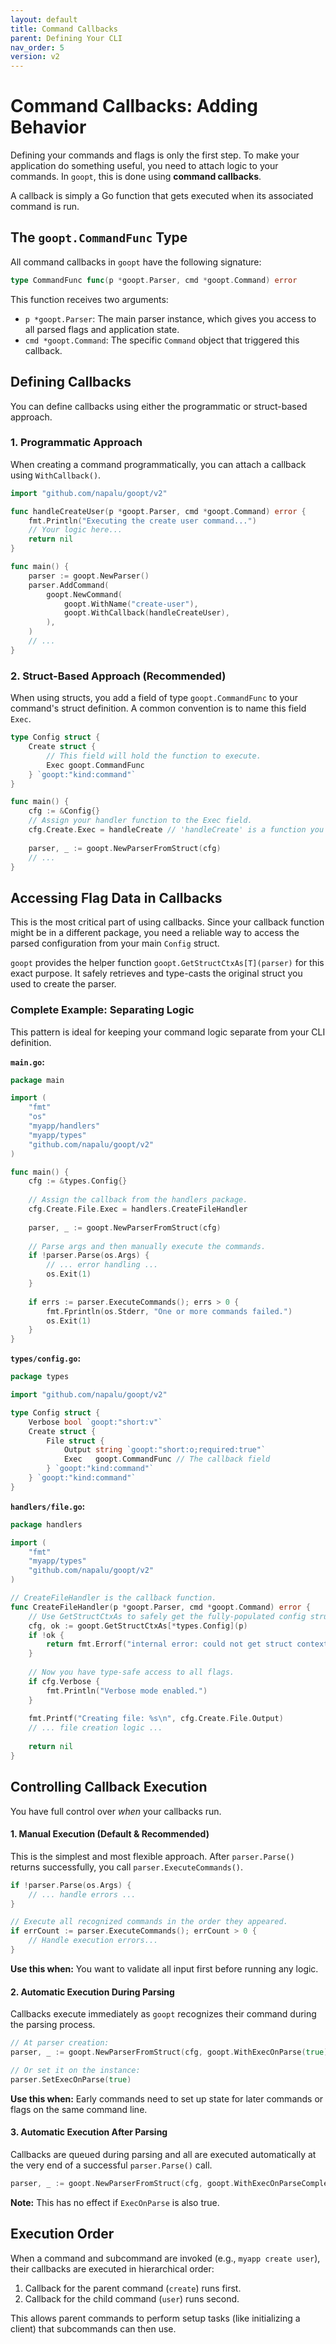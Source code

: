 ```yaml
---
layout: default
title: Command Callbacks
parent: Defining Your CLI
nav_order: 5
version: v2
---
```


# Command Callbacks: Adding Behavior

Defining your commands and flags is only the first step. To make your application do something useful, you need to attach logic to your commands. In `goopt`, this is done using **command callbacks**.

A callback is simply a Go function that gets executed when its associated command is run.

## The `goopt.CommandFunc` Type

All command callbacks in `goopt` have the following signature:

```go
type CommandFunc func(p *goopt.Parser, cmd *goopt.Command) error
```
This function receives two arguments:
*   `p *goopt.Parser`: The main parser instance, which gives you access to all parsed flags and application state.
*   `cmd *goopt.Command`: The specific `Command` object that triggered this callback.

## Defining Callbacks

You can define callbacks using either the programmatic or struct-based approach.

### 1. Programmatic Approach

When creating a command programmatically, you can attach a callback using `WithCallback()`.

```go
import "github.com/napalu/goopt/v2"

func handleCreateUser(p *goopt.Parser, cmd *goopt.Command) error {
    fmt.Println("Executing the create user command...")
    // Your logic here...
    return nil
}

func main() {
    parser := goopt.NewParser()
    parser.AddCommand(
        goopt.NewCommand(
            goopt.WithName("create-user"),
            goopt.WithCallback(handleCreateUser),
        ),
    )
    // ...
}
```

### 2. Struct-Based Approach (Recommended)

When using structs, you add a field of type `goopt.CommandFunc` to your command's struct definition. A common convention is to name this field `Exec`.

```go
type Config struct {
    Create struct {
        // This field will hold the function to execute.
        Exec goopt.CommandFunc
    } `goopt:"kind:command"`
}

func main() {
    cfg := &Config{}
    // Assign your handler function to the Exec field.
    cfg.Create.Exec = handleCreate // 'handleCreate' is a function you've written
    
    parser, _ := goopt.NewParserFromStruct(cfg)
    // ...
}
```

## Accessing Flag Data in Callbacks

This is the most critical part of using callbacks. Since your callback function might be in a different package, you need a reliable way to access the parsed configuration from your main `Config` struct.

`goopt` provides the helper function `goopt.GetStructCtxAs[T](parser)` for this exact purpose. It safely retrieves and type-casts the original struct you used to create the parser.

### Complete Example: Separating Logic

This pattern is ideal for keeping your command logic separate from your CLI definition.

**`main.go`:**
```go
package main

import (
    "fmt"
    "os"
    "myapp/handlers"
    "myapp/types"
    "github.com/napalu/goopt/v2"
)

func main() {
    cfg := &types.Config{}
    
    // Assign the callback from the handlers package.
    cfg.Create.File.Exec = handlers.CreateFileHandler
    
    parser, _ := goopt.NewParserFromStruct(cfg)
    
    // Parse args and then manually execute the commands.
    if !parser.Parse(os.Args) {
        // ... error handling ...
        os.Exit(1)
    }
    
    if errs := parser.ExecuteCommands(); errs > 0 {
        fmt.Fprintln(os.Stderr, "One or more commands failed.")
        os.Exit(1)
    }
}
```

**`types/config.go`:**
```go
package types

import "github.com/napalu/goopt/v2"

type Config struct {
    Verbose bool `goopt:"short:v"`
    Create struct {
        File struct {
            Output string `goopt:"short:o;required:true"`
            Exec   goopt.CommandFunc // The callback field
        } `goopt:"kind:command"`
    } `goopt:"kind:command"`
}
```

**`handlers/file.go`:**
```go
package handlers

import (
    "fmt"
    "myapp/types"
    "github.com/napalu/goopt/v2"
)

// CreateFileHandler is the callback function.
func CreateFileHandler(p *goopt.Parser, cmd *goopt.Command) error {
    // Use GetStructCtxAs to safely get the fully-populated config struct.
    cfg, ok := goopt.GetStructCtxAs[*types.Config](p)
    if !ok {
        return fmt.Errorf("internal error: could not get struct context")
    }
    
    // Now you have type-safe access to all flags.
    if cfg.Verbose {
        fmt.Println("Verbose mode enabled.")
    }
    
    fmt.Printf("Creating file: %s\n", cfg.Create.File.Output)
    // ... file creation logic ...
    
    return nil
}
```

## Controlling Callback Execution

You have full control over *when* your callbacks run.

#### 1. Manual Execution (Default & Recommended)
This is the simplest and most flexible approach. After `parser.Parse()` returns successfully, you call `parser.ExecuteCommands()`.

```go
if !parser.Parse(os.Args) {
    // ... handle errors ...
}

// Execute all recognized commands in the order they appeared.
if errCount := parser.ExecuteCommands(); errCount > 0 {
    // Handle execution errors...
}
```
**Use this when:** You want to validate all input first before running any logic.

#### 2. Automatic Execution During Parsing
Callbacks execute immediately as `goopt` recognizes their command during the parsing process.

```go
// At parser creation:
parser, _ := goopt.NewParserFromStruct(cfg, goopt.WithExecOnParse(true))

// Or set it on the instance:
parser.SetExecOnParse(true)
```
**Use this when:** Early commands need to set up state for later commands or flags on the same command line.

#### 3. Automatic Execution After Parsing
Callbacks are queued during parsing and all are executed automatically at the very end of a successful `parser.Parse()` call.

```go
parser, _ := goopt.NewParserFromStruct(cfg, goopt.WithExecOnParseComplete(true))
```
**Note:** This has no effect if `ExecOnParse` is also true.

## Execution Order
When a command and subcommand are invoked (e.g., `myapp create user`), their callbacks are executed in hierarchical order:
1.  Callback for the parent command (`create`) runs first.
2.  Callback for the child command (`user`) runs second.

This allows parent commands to perform setup tasks (like initializing a client) that subcommands can then use.